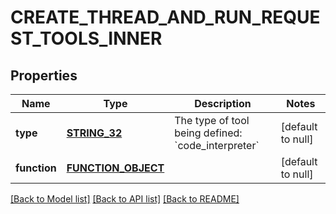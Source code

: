 # CREATE_THREAD_AND_RUN_REQUEST_TOOLS_INNER

## Properties
Name | Type | Description | Notes
------------ | ------------- | ------------- | -------------
**type** | [**STRING_32**](STRING_32.md) | The type of tool being defined: &#x60;code_interpreter&#x60; | [default to null]
**function** | [**FUNCTION_OBJECT**](FunctionObject.md) |  | [default to null]

[[Back to Model list]](../README.md#documentation-for-models) [[Back to API list]](../README.md#documentation-for-api-endpoints) [[Back to README]](../README.md)


